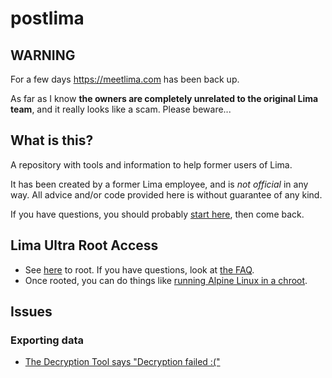 # postlima

## WARNING

For a few days https://meetlima.com has been back up.

As far as I know **the owners are completely unrelated to the original Lima team**, and it really looks like a scam. Please beware...

## What is this?

A repository with tools and information to help former users of Lima.

It has been created by a former Lima employee, and is *not official* in any way. All advice and/or code provided here is without guarantee of any kind.

If you have questions, you should probably [start here](https://blog.separateconcerns.com/2019-02-15-goodbye-lima.html), then come back.

## Lima Ultra Root Access

- See [here](doc/root/howto-root-ultra.md) to root. If you have questions, look at [the FAQ](doc/root/root-faq.md).
- Once rooted, you can do things like [running Alpine Linux in a chroot](doc/alpine-chroot/alpine-on-ultra.md).

## Issues

### Exporting data

- [The Decryption Tool says "Decryption failed :("](doc/export/decryption-failed-cannot-write.md)
